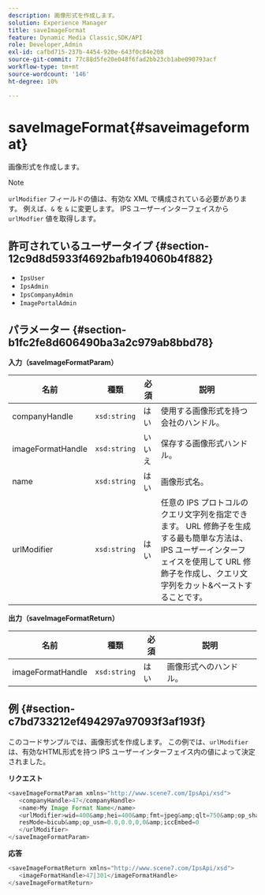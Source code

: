 ```yaml
---
description: 画像形式を作成します。
solution: Experience Manager
title: saveImageFormat
feature: Dynamic Media Classic,SDK/API
role: Developer,Admin
exl-id: cafbd715-237b-4454-920e-643f0c84e208
source-git-commit: 77c88d5fe20e048f6fad2bb23cb1abe090793acf
workflow-type: tm+mt
source-wordcount: '146'
ht-degree: 10%

---
```


# saveImageFormat{#saveimageformat}

画像形式を作成します。

>[!NOTE]
>
>`urlModifier` フィールドの値は、有効な XML で構成されている必要があります。 例えば、`&` を `&` に変更します。 IPS ユーザーインターフェイスから `urlModfier` 値を取得します。

## 許可されているユーザータイプ {#section-12c9d8d5933f4692bafb194060b4f882}

* `IpsUser`
* `IpsAdmin`
* `IpsCompanyAdmin`
* `ImagePortalAdmin`

## パラメーター {#section-b1fc2fe8d606490ba3a2c979ab8bbd78}

**入力（saveImageFormatParam）**

| 名前 | 種類 | 必須 | 説明 |
|---|---|---|---|
| companyHandle | `xsd:string` | はい | 使用する画像形式を持つ会社のハンドル。 |
| imageFormatHandle | `xsd:string` | いいえ | 保存する画像形式ハンドル。 |
| name | `xsd:string` | はい | 画像形式名。 |
| urlModifier | `xsd:string` | はい | 任意の IPS プロトコルのクエリ文字列を指定できます。 URL 修飾子を生成する最も簡単な方法は、IPS ユーザーインターフェイスを使用して URL 修飾子を作成し、クエリ文字列をカット&amp;ペーストすることです。 |

**出力（saveImageFormatReturn）**

| 名前 | 種類 | 必須 | 説明 |
|---|---|---|---|
| imageFormatHandle | `xsd:string` | はい | 画像形式へのハンドル。 |

## 例 {#section-c7bd733212ef494297a97093f3af193f}

このコードサンプルでは、画像形式を作成します。 この例では、`urlModifier` は、有効なHTML形式を持つ IPS ユーザーインターフェイス内の値によって決定されました。

**リクエスト**

```java
<saveImageFormatParam xmlns="http://www.scene7.com/IpsApi/xsd"> 
   <companyHandle>47</companyHandle> 
   <name>My Image Format Name</name> 
   <urlModifier>wid=400&amp;hei=400&amp;fmt=jpeg&amp;qlt=750&amp;op_sharpen=0&amp; 
   resMode=bicub&amp;op_usm=0.0,0.0,0,0&amp;iccEmbed=0 
   </urlModifier> 
</saveImageFormatParam>
```

**応答**

```java
<saveImageFormatReturn xmlns="http://www.scene7.com/IpsApi/xsd"> 
   <imageFormatHandle>47|301</imageFormatHandle> 
</saveImageFormatReturn>
```
